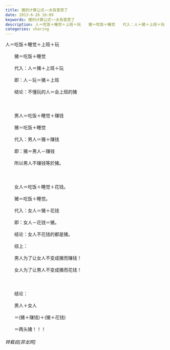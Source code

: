 ```yaml
---
title: 猪的计算公式~~太有意思了
date: 2013-6-26 16:09
keywords: 猪的计算公式~~太有意思了
description: 人＝吃饭＋睡觉＋上班＋玩　　猪＝吃饭＋睡觉　　代入：人＝猪＋上班＋玩　　即：人－玩＝猪＋上班　　结论：不懂玩的人＝会上班的猪　　　　男人＝吃饭＋睡觉＋赚钱　　猪＝吃饭＋睡觉　　代入：男人＝猪＋赚钱　　即：猪＝男人－赚钱　　所以男人不赚钱等於猪。　　　　女人＝吃饭＋睡觉＋花钱。　　猪＝吃饭＋睡觉。　　代入：女人＝猪＋花钱　　即：女人－花钱＝猪。　　结论：女人不花钱的都是猪。　　综上：　　男人为了让女人不变成猪而赚钱！　　女人为了让男人不变成猪而花钱！　　　　结论：　　男人＋女人　　＝(猪＋赚钱)＋(猪＋花钱)　　＝两头猪！！！
categories: sharing
---
```

<td class="t_f" id="postmessage_9601">

人＝吃饭＋睡觉＋上班＋玩<br/>
<br/>
　　猪＝吃饭＋睡觉<br/>
<br/>
　　代入：人＝猪＋上班＋玩<br/>
<br/>
　　即：人－玩＝猪＋上班<br/>
<br/>
　　结论：不懂玩的人＝会上班的猪<br/>
<br/>
　　<br/>
<br/>
　　男人＝吃饭＋睡觉＋赚钱<br/>
<br/>
　　猪＝吃饭＋睡觉<br/>
<br/>
　　代入：男人＝猪＋赚钱<br/>
<br/>
　　即：猪＝男人－赚钱<br/>
<br/>
　　所以男人不赚钱等於猪。<br/>
<br/>
　　<br/>
<br/>
　　女人＝吃饭＋睡觉＋花钱。<br/>
<br/>
　　猪＝吃饭＋睡觉。<br/>
<br/>
　　代入：女人＝猪＋花钱<br/>
<br/>
　　即：女人－花钱＝猪。<br/>
<br/>
　　结论：女人不花钱的都是猪。<br/>
<br/>
　　综上：<br/>
<br/>
　　男人为了让女人不变成猪而赚钱！<br/>
<br/>
　　女人为了让男人不变成猪而花钱！<br/>
<br/>
　　<br/>
<br/>
　　结论：<br/>
<br/>
　　男人＋女人<br/>
<br/>
　　＝(猪＋赚钱)＋(猪＋花钱)<br/>
<br/>
　　＝两头猪！！！<img alt="" border="0" onclick="" onmouseover="" smilieid="282" src="static/image/smiley/Xiongmao/8.gif"/></td>
###### 转载自[菲龙网]